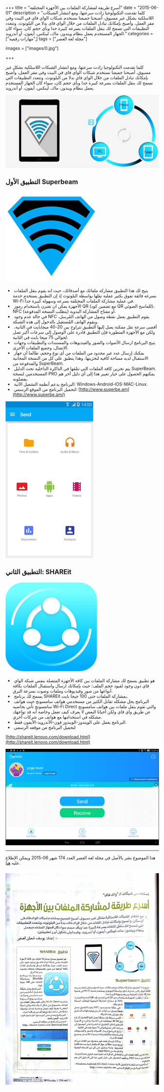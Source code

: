 +++
title = "أسرع طريقة لمشاركة الملفات بين الأجهزة المختلفة"
date = "2015-06-01"
description = "كلما تقدمت التكنولوجيا زادت سرعتها، ومع انتشار الشبكات اللاسلكية بشكل غير مسبوق، أصبحنا جميعنا نستخدم شبكات الواي فاي في البيت وفي مقر العمل، وأصبح بإمكانك تبادل الملفات من خلال الواي فاى بدلا من البلوتوث. وتتعدد التطبيقات التي تسمح لك بنقل الملفات بسرعة كبيرة جدا وبأي حجم كان، سواء كان الجهاز المستخدم يعمل بنظام ويندوز، ماك، لينكس، أيفون، أو أندرويد."
categories = ["مهارات رقمية",]
tags = ["مجلة لغة العصر"]

images = ["images/0.jpg"]

+++

كلما تقدمت التكنولوجيا زادت سرعتها، ومع انتشار الشبكات اللاسلكية بشكل غير مسبوق، أصبحنا جميعنا نستخدم شبكات الواي فاي في البيت وفي مقر العمل، وأصبح بإمكانك تبادل الملفات من خلال الواي فاى بدلا من البلوتوث، وتتعدد التطبيقات التي تسمح لك بنقل الملفات بسرعة كبيرة جدا وبأي حجم كان، سواء كان الجهاز المستخدم يعمل بنظام ويندوز، ماك، لينكس، أيفون، أو أندرويد.

![img](images/0.jpg)

## التطبيق الأول Superbeam

![img](images/1.jpg)

- ​	يتيح لك هذا التطبيق مشاركة ملفاتك مع أصدقائك، حيث انه يقوم بنقل الملفات بسرعه فائقة تفوق بكثير عملية نقلها بواسطة البلوتوث إذ إن التطبيق يستخدم خدمة Wi-Fi في عملية مشاركة الملفات المختلفة بسرعه وسهولة كبيرة جداً.
- ​	الأجهزة يمكن ان تقترن باستخدام رموز QR (مع تضمين كود QR للماسح الضوئي)، NFC أو مفتاح المشاركة اليدوية (يتطلب النسخة المدفوعة).
- ​	في حالة عدم وجود NFC يقوم التطبيق بعمل نقطة وصول من الهاتف المُرسل، ويقوم الهاتف المُستقبل بالدخول إلى هذه الشبكة.
- ​	أقصى سرعة نقل ممكنة يصل إليها التطبيق تتراوح بين 20-40 ميجابايت في الثانية، ولكن مع الأجهزة المتطورة فإن التطبيق قادرة على الوصول إلى سرعات أكبر تصل لحوالي 75 ميجا بايت في الثانية.
- ​	يتيح البرنامج ارسال الأصوات والصور والفيديوهات والمستندات والتطبيقات وجهات الاتصال، وجميع الملفات الأخرى.
- ​	يمكنك إرسال عدد غير محدود من الملفات من أي نوع وحجم، طالما أن جهاز الاستقبال لديه مساحة كافية لتخزينها. وهذا ينطبق على كل من النسخة المجانية والمدفوعة من SuperBeam.
- ​	يتم تخزين كافة الملفات التي تتلقها في الذاكرة الداخلية تحت الدليل SuperBeam. المستخدمين لنسخة PRO يمكنهم الحصول على خيار تغيير هذا إلى أي دليل آخر هم يفضلونه.
- ​	البرنامج يدعم أنظمة التشغيل الآتية: Windows-Android-IOS-MAC-Linux.
- ​	لتحميل البرنامج من الموقع الرسمي: [http://www.superbe.am](http://www.superbe.am/)

![img](images/2.png)



## التطبيق الثاني: SHAREit

![img](images/3.jpg)

- ​	هو تطبيق يسمح لك مشاركة الملفات بين كافة الأجهزة المتصلة بنفس شبكة الواي فاي دون وجود لقيود حجم الملف؛ حيث بإمكانك ارسال واستقبال الملفات بكافة أنواعها من صور وفيديوهات وملفات وصوت بسرعة البرق.
- ​	يسمح لك برنامج SHAREit بمشاركة الملفات حتى 100 جيجا بايت.
- ​	البرنامج يحل مشكله تقابل الكثير من مستخدمي هواتف سامسونج حيث هواتف سامسونج تأتي بخاصيه Wi-Fi Direct والتي تقوم بنقل ملفات بين هواتف سامسونج عن طريق واي فاي ولكن أحيانا البعض لا يعرف كيف تعمل وخاصة أنه قد تواجهك مشكله في استخدامها مع هواتف من شركات أخري.
- ​	البرنامج يعمل على الويندوز-الويندوز فون-الأندرويد-الأيفون فقط.
- ​	لتحميل البرنامج من موقعه الرسمي  

[http://shareit.lenovo.com/download.html](http://shareit.lenovo.com/download.html)

![img](images/4.jpg)

---

هذا الموضوع نشر باﻷصل في مجلة لغة العصر العدد 174 شهر 06-2015 ويمكن الإطلاع عليه [هنا](https://drive.google.com/file/d/1zQ9GRUuyW5qzxIzkd9gA9R1EvG1isu5S/view?usp=sharing).

![img](images/174-2.png)

